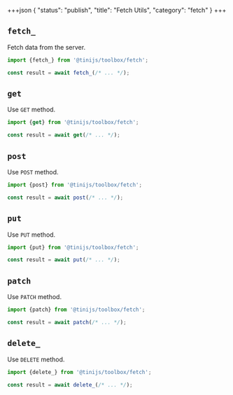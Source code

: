 +++json
{
  "status": "publish",
  "title": "Fetch Utils",
  "category": "fetch"
}
+++

## `fetch_`

Fetch data from the server.

```ts
import {fetch_} from '@tinijs/toolbox/fetch';

const result = await fetch_(/* ... */);
```

## `get`

Use `GET` method.

```ts
import {get} from '@tinijs/toolbox/fetch';

const result = await get(/* ... */);
```

## `post`

Use `POST` method.

```ts
import {post} from '@tinijs/toolbox/fetch';

const result = await post(/* ... */);
```

## `put`

Use `PUT` method.

```ts
import {put} from '@tinijs/toolbox/fetch';

const result = await put(/* ... */);
```

## `patch`

Use `PATCH` method.

```ts
import {patch} from '@tinijs/toolbox/fetch';

const result = await patch(/* ... */);
```

## `delete_`

Use `DELETE` method.

```ts
import {delete_} from '@tinijs/toolbox/fetch';

const result = await delete_(/* ... */);
```
